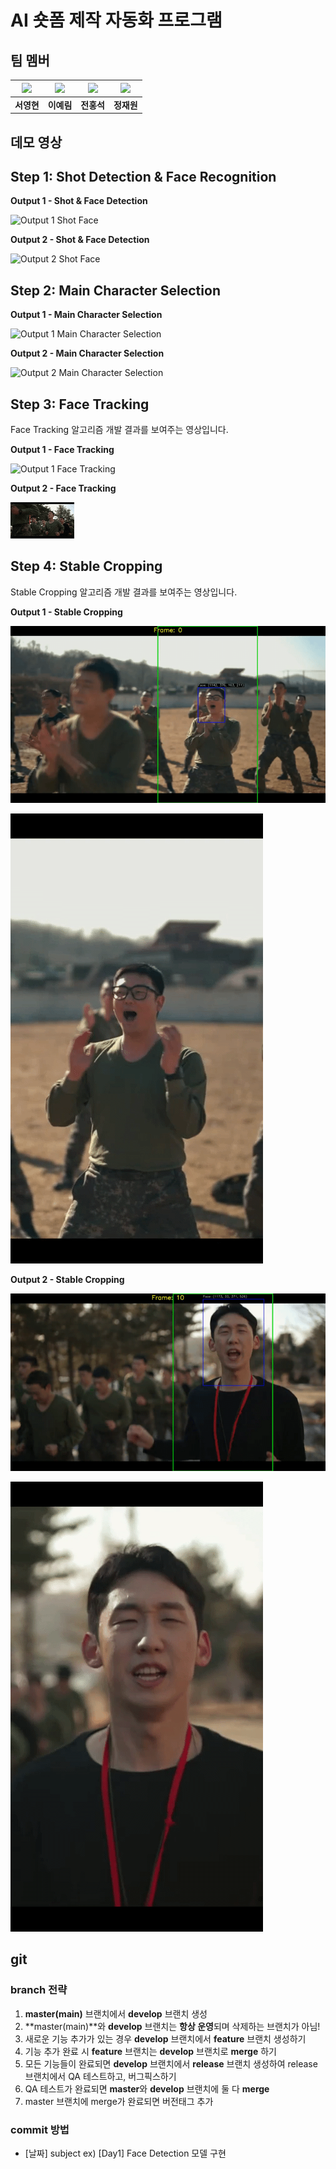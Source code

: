 # AI 숏폼 제작 자동화 프로그램


## 팀 멤버
| <a href="https://github.com/Lucky-SeoYounghyun"><img src="https://github.com/Lucky-SeoYounghyun.png?size=120" width="120"/></a> | <a href="https://github.com/lyrWinterCat"><img src="https://github.com/lyrWinterCat.png?size=120" width="120"/></a> | <a href="https://github.com/hongseok729"><img src="https://github.com/hongseok729.png?size=120" width="120"/></a> | <a href="https://github.com/K14KHaNaSa"><img src="https://github.com/K14KHaNaSa.png?size=120" width="120"/></a> |
|:----------------------------------------------------------------------------------------------------:|:-------------------------------------------------------------------------------:|:---------------------------------------------------------------------------------:|:---------------------------------------------------------------------:|
| **서영현** | **이예림** | **전홍석** | **정재원** |

## 데모 영상

## Step 1: Shot Detection & Face Recognition

**Output 1 - Shot & Face Detection**

![Output 1 Shot Face](assets/output1_shot_face.gif)

**Output 2 - Shot & Face Detection**

![Output 2 Shot Face](assets/output2_shot_face.gif)

## Step 2: Main Character Selection

**Output 1 - Main Character Selection**

![Output 1 Main Character Selection](assets/output1_main_select.gif)

**Output 2 - Main Character Selection**

![Output 2 Main Character Selection](assets/output2_main_select.gif)

## Step 3: Face Tracking

Face Tracking 알고리즘 개발 결과를 보여주는 영상입니다.

**Output 1 - Face Tracking**

![Output 1 Face Tracking](assets/output1_orbit_tracking.gif)

**Output 2 - Face Tracking**

![Output 2 Face Tracking](assets/output2_orbit_tracking.gif)

## Step 4: Stable Cropping

Stable Cropping 알고리즘 개발 결과를 보여주는 영상입니다.

**Output 1 - Stable Cropping**

![Output 1 Stable Cropping](assets/output1_cropbox.gif)

![Output 1 Stable Cropping](assets/output1_cropped.gif)

**Output 2 - Stable Cropping**

![Output 2 Stable Cropping](assets/output2_cropbox.gif)

![Output 2 Stable Cropping](assets/output2_cropped.gif)


## git

### branch 전략

1. **master(main)** 브랜치에서 **develop** 브랜치 생성
2. **master(main)**와 **develop** 브랜치는 **항상 운영**되며 삭제하는 브랜치가 아님! 
3. 새로운 기능 추가가 있는 경우 **develop** 브랜치에서 **feature** 브랜치 생성하기
4. 기능 추가 완료 시 **feature** 브랜치는 **develop** 브랜치로 **merge** 하기
5. 모든 기능들이 완료되면 **develop** 브랜치에서 **release** 브랜치 생성하여 release 브랜치에서 QA 테스트하고, 버그픽스하기
6. QA 테스트가 완료되면 **master**와 **develop** 브랜치에 둘 다 **merge** 
7. master 브랜치에 merge가 완료되면 버전태그 추가

### commit 방법

- [날짜] subject
ex) [Day1] Face Detection 모델 구현
